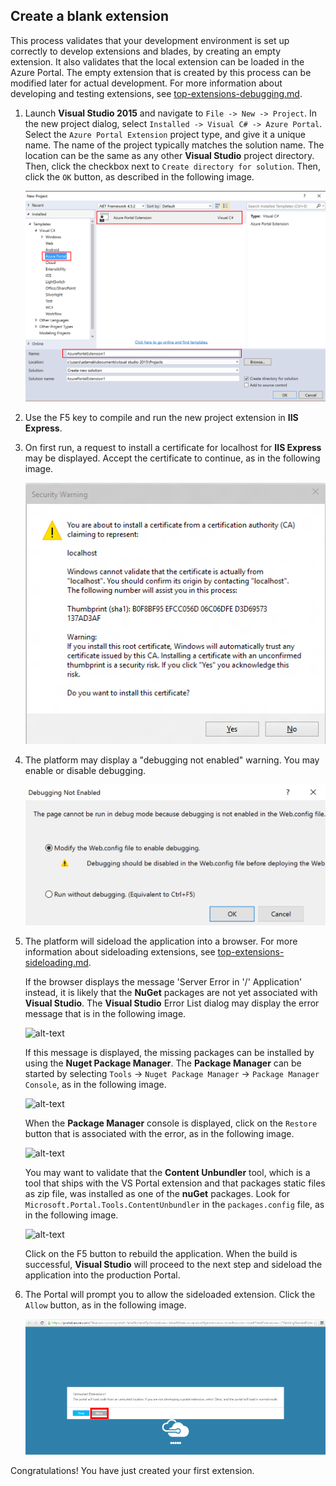 
## Create a blank extension

This process validates that your development environment is set up correctly to develop extensions and blades, by creating an empty extension.  It also validates that the local extension can be loaded in the Azure Portal. The empty extension that is created by this process can be modified later for actual development. For more information about developing and testing extensions, see [top-extensions-debugging.md](top-extensions-debugging.md).

1. Launch **Visual Studio 2015** and navigate to `File -> New -> Project`. In the new project dialog, select `Installed -> Visual C# -> Azure Portal`. Select the `Azure Portal Extension` project type, and give it a unique name.  The name of the project typically matches the solution name. The location can be the same as any other **Visual Studio** project directory.  Then, click the checkbox next to ```Create directory for solution```.  Then, click the ```OK``` button, as described in the following image.

    ![alt-text](../media/portalfx-overview/new-project-template.png "New Project Dialog")

1. Use the F5 key to compile and run the new project extension in **IIS Express**.

1. On first run, a request to install a certificate for localhost for **IIS Express** may be displayed. Accept the certificate to continue, as in the following image.

    ![alt-text](../media/portalfx-overview/enablehttps.png "Security Warning Dialog")

1. The platform may display a "debugging not enabled" warning. You may enable or disable debugging.

    ![alt-text](../media/portalfx-overview/first-run-debugging-dialog.png "Debugging Not Enabled Dialog")

1. The platform will sideload the application into a browser. For more information about sideloading extensions, see [top-extensions-sideloading.md](top-extensions-sideloading.md).

   If the  browser displays the message 'Server Error in '/' Application' instead, it is likely that the **NuGet** packages are not yet associated with **Visual Studio**. The **Visual Studio** Error List dialog may display the error message that is in the following image.

   ![alt-text](../media/portalfx-extensions-getting-started/nuGetPackagesMissing.png "Missing NuGet Packages")

   If this message is displayed, the missing packages can be installed by using the **Nuget Package Manager**. The **Package Manager** can be started by selecting `Tools`  -> `Nuget Package Manager` -> `Package Manager Console`, as in the following image.

   ![alt-text](../media/portalfx-extensions-getting-started/nugetPackageManagerConsole.png "Nuget Package Manager Console")

   When the **Package Manager** console is displayed, click on the `Restore` button that is associated with the error, as in the following image.
     
   ![alt-text](../media/portalfx-extensions-getting-started/nugetPackageManagerRestore.png "Nuget Package Manager Restore")

   You may want to validate that the **Content Unbundler** tool, which is a tool that ships with the VS Portal extension and that packages static files as zip file, was installed as one of the  **nuGet** packages.  Look for  `Microsoft.Portal.Tools.ContentUnbundler` in the `packages.config` file, as in the following image.
   
   ![alt-text](../media/portalfx-extensions-getting-started/packages.png "Packages Config with Content Unbundler")

   Click on the F5 button to rebuild the application. When the build is successful, **Visual Studio** will proceed to the next step and sideload the application into the production Portal.

1. The Portal will prompt you to allow the sideloaded extension. Click the ```Allow``` button, as in the following image.

    ![alt-text](../media/portalfx-overview/untrusted-extensions.png "Untrusted Extensions Dialog")
    
Congratulations! You have just created your first extension.

